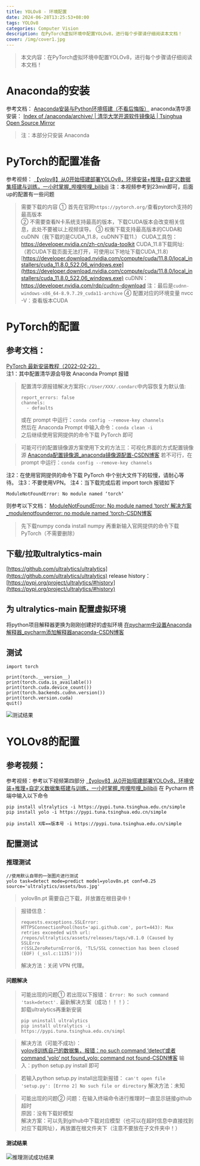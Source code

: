 ```yaml
---
title: YOLOv8 - 环境配置
date: 2024-06-28T13:25:53+08:00
tags: YOLOv8
categories: Computer Vision
description: 在PyTorch虚拟环境中配置YOLOv8，进行每个步骤请仔细阅读本文档！
cover: /img/cover1.jpg
---
```

> 本文内容：在PyTorch虚拟环境中配置YOLOv8，进行每个步骤请仔细阅读本文档！

# Anaconda的安装
参考文档：
[Anaconda安装与Python环境搭建（不看后悔版）](https://zhuanlan.zhihu.com/p/511233749)
anaconda清华源安装：
[Index of /anaconda/archive/ | 清华大学开源软件镜像站 | Tsinghua Open Source Mirror](https://mirrors.tuna.tsinghua.edu.cn/anaconda/archive/)
> 注：本部分只安装 Anaconda

# PyTorch的配置准备
参考视频：
[【yolov8】从0开始搭建部署YOLOv8，环境安装+推理+自定义数据集搭建与训练，一小时掌握_哔哩哔哩_bilibili](https://www.bilibili.com/video/BV1fY411y7Xq/)
注：本视频参考到23min即可，后面up的配置有一些问题	
> 需要下载的内容
> ① 首先在官网`https://pytorch.org/`查看pytorch支持的最高版本  
> ② 不需要查看N卡系统支持最高的版本，下载CUDA版本会改变相关信息，此处不要被以上视频误导。
> ③ 权衡下载支持最高版本的CUDA和cuDNN（我下载的是CUDA_11.8，cuDNN下载11.）
> CUDA工具包：
> https://developer.nvidia.cn/zh-cn/cuda-toolkit
> CUDA_11.8下载网址:（若CUDA下载页面无法打开，可使用以下地址下载CUDA_11.8）[https://developer.download.nvidia.com/compute/cuda/11.8.0/local_installers/cuda_11.8.0_522.06_windows.exe](https://developer.download.nvidia.com/compute/cuda/11.8.0/local_installers/cuda_11.8.0_522.06_windows.exe)
> cuDNN：
> https://developer.nvidia.com/rdp/cudnn-download
> 注：最后是`cudnn-windows-x86_64-8.9.7.29_cuda11-archive`
> ④ 配置对应的环境变量
> nvcc -V：查看版本CUDA

# PyTorch的配置
## 参考文档：
[PyTorch 最新安装教程（2022-02-22）](https://zhuanlan.zhihu.com/p/470841101)<br />
注1：其中配置清华源会导致 Anaconda Prompt 报错
> 配置清华源报错解决方案将`C:/User/XXX/.condarc`中内容恢复为默认值:
> ```
> report_errors: false
> channels:
>   - defaults
> ```
> 或在 prompt 中运行：`conda config --remove-key channels`<br />然后在 Anaconda Prompt 中输入命令：`conda clean -i`<br />之后继续使用官网提供的命令下载 PyTorch 即可

> 可能可行的配置镜像源方案使用下文的方法三：可视化界面的方式配置镜像源
> [Anaconda配置镜像源_anaconda镜像源配置-CSDN博客](https://blog.csdn.net/qq_32650831/article/details/127952502)
> 若不可行，在 prompt 中运行：`conda config --remove-key channels`

注2：在使用官网提供的命令下载 PyTorch 中个别大文件下的较慢，请耐心等待。
注3：不要使用VPN。
注4：当下载完成后若 import torch 报错如下
```报错信息
ModuleNotFoundError: No module named ‘torch‘
```
则参考以下文档：
[ModuleNotFoundError: No module named ‘torch‘ 解决方案_modulenotfounderror: no module named ’torch-CSDN博客](https://blog.csdn.net/thy0000/article/details/122652349)
> 先下载numpy     conda install numpy
> 再重新输入官网提供的命令下载PyTorch（不需要删除）

## 下载/拉取ultralytics-main
[https://github.com/ultralytics/ultralytics](https://github.com/ultralytics/ultralytics)
release history：[https://pypi.org/project/ultralytics/#history](https://pypi.org/project/ultralytics/#history)
## 为 ultralytics-main 配置虚拟环境
将python项目解释器更换为刚刚创建好的虚拟环境
[在pycharm中设置Anaconda解释器_pycharm添加解释器anaconda-CSDN博客](https://blog.csdn.net/disccutter/article/details/124561073)
## 测试
```
import torch

print(torch.__version__)
print(torch.cuda.is_available())
print(torch.cuda.device_count())
print(torch.backends.cudnn.version())
print(torch.version.cuda)
quit()
```

![测试结果](https://cdn.nlark.com/yuque/0/2024/png/22381734/1704609930657-c8bc16e2-d058-4def-8b78-01f95059bc48.png#averageHue=%232c2c2b&clientId=uc6cbc004-bf5a-4&from=paste&height=134&id=u5a20fe5a&originHeight=168&originWidth=992&originalType=binary&ratio=1.25&rotation=0&showTitle=true&size=12161&status=done&style=none&taskId=u70089528-aee4-4617-b1ae-bb61d9f2ed1&title=%E6%B5%8B%E8%AF%95%E7%BB%93%E6%9E%9C&width=793.6 "测试结果")
# YOLOv8的配置
## 参考视频：
参考视频：参考以下视频第四部分
[【yolov8】从0开始搭建部署YOLOv8，环境安装+推理+自定义数据集搭建与训练，一小时掌握_哔哩哔哩_bilibili](https://www.bilibili.com/video/BV1fY411y7Xq)
在 Pycharm 终端中输入以下命令
```
pip install ultralytics -i https://pypi.tuna.tsinghua.edu.cn/simple
pip install yolo -i https://pypi.tuna.tsinghua.edu.cn/simple
```
`pip install X库==版本号 -i https://pypi.tuna.tsinghua.edu.cn/simple`
## 配置测试
### 推理测试
```
//使用默认自带的一张图片进行测试
yolo task=detect mode=predict model=yolov8n.pt conf=0.25 source='ultralytics/assets/bus.jpg'
```
> yolov8n.pt 需要自己下载，并放置在根目录中！

> 报错信息：
> ```
> requests.exceptions.SSLError: HTTPSConnectionPool(host='api.github.com', port=443): Max retries exceeded with url: /repos/ultralytics/assets/releases/tags/v8.1.0 (Caused by SSLErro
> r(SSLZeroReturnError(6, 'TLS/SSL connection has been closed (EOF) (_ssl.c:1135)')))
> ```
> 解决方法：关闭 VPN 代理。
#### 问题解决
>可能出现的问题①
>若出现以下报错：
>`Error: No such command 'task=detect'.`
> 最新解决方案（成功！！！）：<br />卸载ultralytics再重新安装
> ```
> pip uninstall ultralytics
> pip install ultralytics -i https://pypi.tuna.tsinghua.edu.cn/simpl
> ```

> 解决方法（可能不成功）：<br />[yolov8训练自己的数据集，报错：no such command ‘detect‘或者command ‘yolo‘ not found_yolo: command not found-CSDN博客](https://blog.csdn.net/Jiangdan0326/article/details/129626121)
> 输入：python setup.py install 即可

> 若输入python setup.py install出现新报错：
> `can't open file 'setup.py': [Errno 2] No such file or directory`
> 解决方法：未知

> 可能出现的问题②
> 问题：在输入终端命令进行推理时一直显示链接github超时<br />原因：没有下载好模型<br />解决方案：可以先到github中下载对应模型（也可以在超时信息中直接找到对应下载网址），再放置在根文件夹下（注意不要放在子文件夹中！）
#### 测试结果
![推理测试成功结果](https://cdn.nlark.com/yuque/0/2024/png/22381734/1704615148016-3d660e24-ba2d-4056-9d51-57f2babeea30.png#averageHue=%2344716b&clientId=u21d17978-191b-4&from=paste&height=386&id=uaca3698b&originHeight=482&originWidth=360&originalType=binary&ratio=1.25&rotation=0&showTitle=true&size=377036&status=done&style=none&taskId=u31054559-048b-4a4d-9979-7ea7f48ad75&title=%E6%8E%A8%E7%90%86%E6%B5%8B%E8%AF%95%E6%88%90%E5%8A%9F%E7%BB%93%E6%9E%9C&width=288 "推理测试成功结果")


